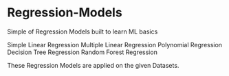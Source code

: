 # Regression-Models
Simple of Regression Models built to learn ML basics

Simple Linear Regression
Multiple Linear Regression
Polynomial Regression
Decision Tree Regression
Random Forest Regression

These Regression Models are applied on the given Datasets.

